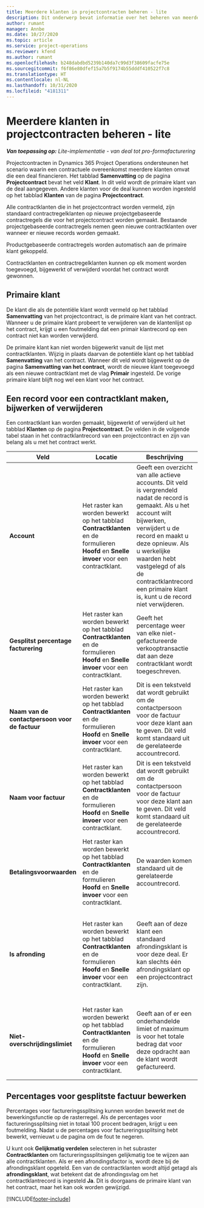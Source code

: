 ```yaml
---
title: Meerdere klanten in projectcontracten beheren - lite
description: Dit onderwerp bevat informatie over het beheren van meerdere klanten in projectcontracten.
author: rumant
manager: Annbe
ms.date: 10/27/2020
ms.topic: article
ms.service: project-operations
ms.reviewer: kfend
ms.author: rumant
ms.openlocfilehash: b248dabdbd5239b140da7c99d3f38609facfe75e
ms.sourcegitcommit: f6f86e80dfef15a7b5f9174b55dddf410522f7c8
ms.translationtype: HT
ms.contentlocale: nl-NL
ms.lasthandoff: 10/31/2020
ms.locfileid: "4181311"
---
```

# <a name="manage-multiple-customers-on-project-contracts---lite"></a>Meerdere klanten in projectcontracten beheren - lite

_**Van toepassing op:** Lite-implementatie - van deal tot pro-formafacturering_

Projectcontracten in Dynamics 365 Project Operations ondersteunen het scenario waarin een contractuele overeenkomst meerdere klanten omvat die een deal financieren. Het tabblad **Samenvatting** op de pagina **Projectcontract** bevat het veld **Klant**. In dit veld wordt de primaire klant van de deal aangegeven. Andere klanten voor de deal kunnen worden ingesteld op het tabblad **Klanten** van de pagina **Projectcontract**.

Alle contractklanten die in het projectcontract worden vermeld, zijn standaard contractregelklanten op nieuwe projectgebaseerde contractregels die voor het projectcontract worden gemaakt. Bestaande projectgebaseerde contractregels nemen geen nieuwe contractklanten over wanneer er nieuwe records worden gemaakt.

Productgebaseerde contractregels worden automatisch aan de primaire klant gekoppeld.

Contractklanten en contractregelklanten kunnen op elk moment worden toegevoegd, bijgewerkt of verwijderd voordat het contract wordt gewonnen.

## <a name="primary-customer"></a>Primaire klant

De klant die als de potentiële klant wordt vermeld op het tabblad **Samenvatting** van het projectcontract, is de primaire klant van het contract. Wanneer u de primaire klant probeert te verwijderen van de klantenlijst op het contract, krijgt u een foutmelding dat een primair klantrecord op een contract niet kan worden verwijderd.

De primaire klant kan niet worden bijgewerkt vanuit de lijst met contractklanten. Wijzig in plaats daarvan de potentiële klant op het tabblad **Samenvatting** van het contract. Wanneer dit veld wordt bijgewerkt op de pagina **Samenvatting van het contract**, wordt de nieuwe klant toegevoegd als een nieuwe contractklant met de vlag **Primair** ingesteld. De vorige primaire klant blijft nog wel een klant voor het contract.

## <a name="create-update-or-delete-a-contract-customer-record"></a>Een record voor een contractklant maken, bijwerken of verwijderen

Een contractklant kan worden gemaakt, bijgewerkt of verwijderd uit het tabblad **Klanten** op de pagina **Projectcontract**. De velden in de volgende tabel staan in het contractklantrecord van een projectcontract en zijn van belang als u met het contract werkt.

| Veld | Locatie | Beschrijving | Downstreamimpact |
| --- | --- | --- | --- |
| **Account** | Het raster kan worden bewerkt op het tabblad **Contractklanten** en de formulieren **Hoofd** en **Snelle invoer** voor een contractklant. | Geeft een overzicht van alle actieve accounts. Dit veld is vergrendeld nadat de record is gemaakt. Als u het account wilt bijwerken, verwijdert u de record en maakt u deze opnieuw. Als u werkelijke waarden hebt vastgelegd of als de contractklantrecord een primaire klant is, kunt u de record niet verwijderen. | Contractklanten worden gekopieerd als contractregelklanten wanneer een contractregel wordt aangemaakt. |
| **Gesplitst percentage facturering** | Het raster kan worden bewerkt op het tabblad **Contractklanten** en de formulieren **Hoofd** en **Snelle invoer** voor een contractklant. | Geeft het percentage weer van elke niet-gefactureerde verkooptransactie dat aan deze contractklant wordt toegeschreven. | Gekopieerd naar nieuwe contractregels en contractregelklanten op nieuwe projectcontractregels. |
| **Naam van de contactpersoon voor de factuur** | Het raster kan worden bewerkt op het tabblad **Contractklanten** en de formulieren **Hoofd** en **Snelle invoer** voor een contractklant. | Dit is een tekstveld dat wordt gebruikt om de contactpersoon voor de factuur voor deze klant aan te geven. Dit veld komt standaard uit de gerelateerde accountrecord. | Gekopieerd naar het veld **Factureren aan contractnaam** op de factuur die voor deze klant wordt gegenereerd. |
| **Naam voor factuur** | Het raster kan worden bewerkt op het tabblad **Contractklanten** en de formulieren **Hoofd** en **Snelle invoer** voor een contractklant. | Dit is een tekstveld dat wordt gebruikt om de contactpersoon voor de factuur voor deze klant aan te geven. Dit veld komt standaard uit de gerelateerde accountrecord. | Gekopieerd naar het veld **Factureren aan contractnaam** op de factuur die voor deze klant wordt gegenereerd. |
| **Betalingsvoorwaarden** | Het raster kan worden bewerkt op het tabblad **Contractklanten** en de formulieren **Hoofd** en **Snelle invoer** voor een contractklant. | De waarden komen standaard uit de gerelateerde accountrecord. | Gekopieerd naar het veld **Factureren aan contractnaam** op de factuur die voor deze klant wordt gegenereerd. |
| **Is afronding** | Het raster kan worden bewerkt op het tabblad **Contractklanten** en de formulieren **Hoofd** en **Snelle invoer** voor een contractklant. | Geeft aan of deze klant een standaard afrondingsklant is voor deze deal. Er kan slechts één afrondingsklant op een projectcontract zijn. | Wanneer splitsingen voor hoeveelheid in kosten en niet-gefactureerde verkoop leiden tot een afrondingsverschil, wordt dat verschil toegepast op de werkelijke waarde die aan deze klant is toegewezen. |
| **Niet-overschrijdingslimiet** | Het raster kan worden bewerkt op het tabblad **Contractklanten** en de formulieren **Hoofd** en **Snelle invoer** voor een contractklant. | Geeft aan of er een onderhandelde limiet of maximum is voor het totale bedrag dat voor deze opdracht aan de klant wordt gefactureerd. | De **Niet-overschrijdingslimiet** die is ingesteld op contractklantniveau, wordt beoordeeld op **Werkelijke niet-gefactureerde verkopen** die verwijzen naar deze contractklant. |

## <a name="edit-billing-split-percentages"></a>Percentages voor gesplitste factuur bewerken

Percentages voor factureringssplitsing kunnen worden bewerkt met de bewerkingsfunctie op de rasterregel. Als de percentages voor factureringssplitsing niet in totaal 100 procent bedragen, krijgt u een foutmelding. Nadat u de percentages voor factureringssplitsing hebt bewerkt, vernieuwt u de pagina om de fout te negeren.

U kunt ook **Gelijkmatig verdelen** selecteren in het subraster **Contractklanten** om factureringssplitsingen gelijkmatig toe te wijzen aan alle contractklanten. Als er een afrondingsfactor is, wordt deze bij de afrondingsklant opgeteld. Een van de contractklanten wordt altijd getagd als **afrondingsklant**, wat betekent dat de afrondingsvlag om het contractklantrecord is ingesteld **Ja**. Dit is doorgaans de primaire klant van het contract, maar het kan ook worden gewijzigd.


[!INCLUDE[footer-include](../../includes/footer-banner.md)]